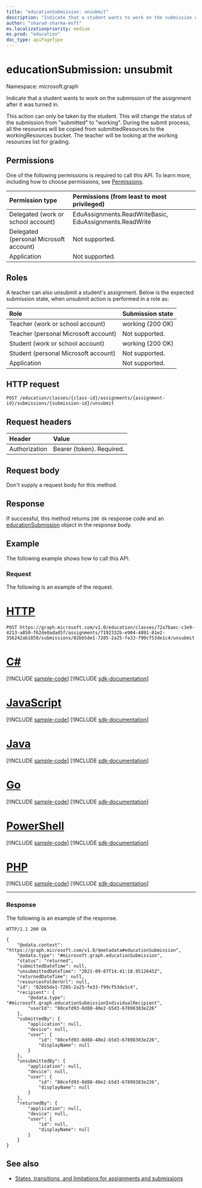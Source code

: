 ```yaml
---
title: "educationSubmission: unsubmit"
description: "Indicate that a student wants to work on the submission of the assignment after it was turned in."
author: "sharad-sharma-msft"
ms.localizationpriority: medium
ms.prod: "education"
doc_type: apiPageType
---
```


# educationSubmission: unsubmit

Namespace: microsoft.graph

Indicate that a student wants to work on the submission of the assignment after it was turned in. 

This action can only be taken by the student. This will change the status of the submission from "submitted" to "working". During the submit process, all the resources will be copied from submittedResources to the workingResources bucket. The teacher will be looking at the working resources list for grading.

## Permissions
One of the following permissions is required to call this API. To learn more, including how to choose permissions, see [Permissions](/graph/permissions-reference).

|Permission type      | Permissions (from least to most privileged)              |
|:--------------------|:---------------------------------------------------------|
|Delegated (work or school account) |  EduAssignments.ReadWriteBasic, EduAssignments.ReadWrite  |
|Delegated (personal Microsoft account) |  Not supported.  |
|Application | Not supported. | 

## Roles
A teacher can also unsubmit a student's assignment. Below is the expected submission state, when unsubmit action is performed in a role as:

| Role    | Submission state               |
|:--------------------|:---------------------------------------------------------|
| Teacher (work or school account)  |  working  (200 OK)  |
| Teacher (personal Microsoft account)  |  Not supported.  |
| Student (work or school account)  |  working (200 OK)  |
| Student (personal Microsoft account)  |  Not supported.  |
| Application   | Not supported. | 

## HTTP request
<!-- { "blockType": "ignored" } -->
```http
POST /education/classes/{class-id}/assignments/{assignment-id}/submissions/{submission-id}/unsubmit
```
## Request headers
| Header       | Value |
|:---------------|:--------|
| Authorization  | Bearer {token}. Required.  |

## Request body
Don't supply a request body for this method.

## Response
If successful, this method returns `200 Ok` response code and an [educationSubmission](../resources/educationsubmission.md) object in the response body.

## Example
The following example shows how to call this API.
### Request
The following is an example of the request.


# [HTTP](#tab/http)
<!-- {
  "blockType": "request",
  "name": "educationsubmission_unsubmit"
}-->

```http
POST https://graph.microsoft.com/v1.0/education/classes/72a7baec-c3e9-4213-a850-f62de0adad5f/assignments/7192332b-e904-4891-81e2-356242ab1858/submissions/02bb5de1-7205-2a25-fe33-f99cf53de1c4/unsubmit
```

# [C#](#tab/csharp)
[!INCLUDE [sample-code](../includes/snippets/csharp/educationsubmission-unsubmit-csharp-snippets.md)]
[!INCLUDE [sdk-documentation](../includes/snippets/snippets-sdk-documentation-link.md)]

# [JavaScript](#tab/javascript)
[!INCLUDE [sample-code](../includes/snippets/javascript/educationsubmission-unsubmit-javascript-snippets.md)]
[!INCLUDE [sdk-documentation](../includes/snippets/snippets-sdk-documentation-link.md)]

# [Java](#tab/java)
[!INCLUDE [sample-code](../includes/snippets/java/educationsubmission-unsubmit-java-snippets.md)]
[!INCLUDE [sdk-documentation](../includes/snippets/snippets-sdk-documentation-link.md)]

# [Go](#tab/go)
[!INCLUDE [sample-code](../includes/snippets/go/educationsubmission-unsubmit-go-snippets.md)]
[!INCLUDE [sdk-documentation](../includes/snippets/snippets-sdk-documentation-link.md)]

# [PowerShell](#tab/powershell)
[!INCLUDE [sample-code](../includes/snippets/powershell/educationsubmission-unsubmit-powershell-snippets.md)]
[!INCLUDE [sdk-documentation](../includes/snippets/snippets-sdk-documentation-link.md)]

# [PHP](#tab/php)
[!INCLUDE [sample-code](../includes/snippets/php/educationsubmission-unsubmit-php-snippets.md)]
[!INCLUDE [sdk-documentation](../includes/snippets/snippets-sdk-documentation-link.md)]

---


### Response
The following is an example of the response.

<!-- {
  "blockType": "response",
  "truncated": true,
  "@odata.type": "microsoft.graph.educationSubmission"
} -->

```http
HTTP/1.1 200 Ok

{
    "@odata.context": "https://graph.microsoft.com/v1.0/$metadata#educationSubmission",
    "@odata.type": "#microsoft.graph.educationSubmission",
    "status": "returned",
    "submittedDateTime": null,
    "unsubmittedDateTime": "2021-09-07T14:41:18.9512645Z",
    "returnedDateTime": null,
    "resourcesFolderUrl": null,
    "id": "02bb5de1-7205-2a25-fe33-f99cf53de1c4",
    "recipient": {
        "@odata.type": "#microsoft.graph.educationSubmissionIndividualRecipient",
        "userId": "80cefd93-8d88-40e2-b5d3-67898383e226"
    },
    "submittedBy": {
        "application": null,
        "device": null,
        "user": {
            "id": "80cefd93-8d88-40e2-b5d3-67898383e226",
            "displayName": null
        }
    },
    "unsubmittedBy": {
        "application": null,
        "device": null,
        "user": {
            "id": "80cefd93-8d88-40e2-b5d3-67898383e226",
            "displayName": null
        }
    },
    "returnedBy": {
        "application": null,
        "device": null,
        "user": {
            "id": null,
            "displayName": null
        }
    }
}
```

## See also

* [States, transitions, and limitations for assignments and submissions](/graph/assignments-submissions-states-transition)

<!-- uuid: 8fcb5dbc-d5aa-4681-8e31-b001d5168d79
2015-10-25 14:57:30 UTC -->
<!--
{
  "type": "#page.annotation",
  "description": "educationSubmission: unsubmit",
  "keywords": "",
  "section": "documentation",
  "tocPath": "",
  "suppressions": [
  ]
}
-->


